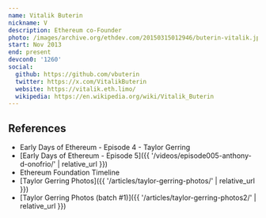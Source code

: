 ```yaml
---
name: Vitalik Buterin
nickname: V
description: Ethereum co-Founder
photo: /images/archive.org/ethdev.com/20150315012946/buterin-vitalik.jpg
start: Nov 2013
end: present
devcon0: '1260'
social:
  github: https://github.com/vbuterin
  twitter: https://x.com/VitalikButerin
  website: https://vitalik.eth.limo/
  wikipedia: https://en.wikipedia.org/wiki/Vitalik_Buterin
---
```


## References

- Early Days of Ethereum - Episode 4 - Taylor Gerring
- [Early Days of Ethereum - Episode 5]({{ '/videos/episode005-anthony-d-onofrio/' | relative_url }})
- Ethereum Foundation Timeline
- [Taylor Gerring Photos]({{ '/articles/taylor-gerring-photos/' | relative_url }})
- [Taylor Gerring Photos (batch #1)]({{ '/articles/taylor-gerring-photos2/' | relative_url }})
